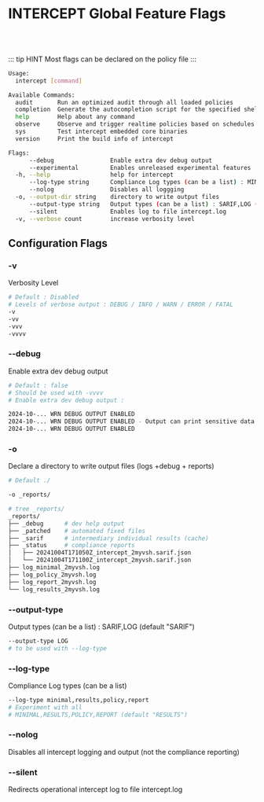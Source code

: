 

# INTERCEPT Global Feature Flags

<br><br>

::: tip HINT
Most flags can be declared on the policy file
:::


```sh
Usage:
  intercept [command]

Available Commands:
  audit       Run an optimized audit through all loaded policies
  completion  Generate the autocompletion script for the specified shell
  help        Help about any command
  observe     Observe and trigger realtime policies based on schedules or active path monitoring
  sys         Test intercept embedded core binaries
  version     Print the build info of intercept

Flags:
      --debug                Enable extra dev debug output
      --experimental         Enables unreleased experimental features
  -h, --help                 help for intercept
      --log-type string      Compliance Log types (can be a list) : MINIMAL,RESULTS,POLICY,REPORT (default "RESULTS")
      --nolog                Disables all loggging
  -o, --output-dir string    directory to write output files
      --output-type string   Output types (can be a list) : SARIF,LOG (default "SARIF")
      --silent               Enables log to file intercept.log
  -v, --verbose count        increase verbosity level
```

## Configuration Flags

### -v 
Verbosity Level
```sh
# Default : Disabled
# Levels of verbose output : DEBUG / INFO / WARN / ERROR / FATAL
-v
-vv
-vvv
-vvvv
```
### --debug
Enable extra dev debug output
```sh
# Default : false
# Should be used with -vvvv
# Enable extra dev debug output :

2024-10-... WRN DEBUG OUTPUT ENABLED
2024-10-... WRN DEBUG OUTPUT ENABLED - Output can print sensitive data
2024-10-... WRN DEBUG OUTPUT ENABLED

```

### -o 
Declare a directory to write output files (logs +debug + reports)
```sh
# Default ./

-o _reports/

# tree _reports/
_reports/
├── _debug      # dev help output
├── _patched    # automated fixed files
├── _sarif      # intermediary individual results (cache)
├── _status     # compliance reports 
│   ├── 20241004T171050Z_intercept_2myvsh.sarif.json
│   └── 20241004T171100Z_intercept_2myvsh.sarif.json
├── log_minimal_2myvsh.log
├── log_policy_2myvsh.log
├── log_report_2myvsh.log
└── log_results_2myvsh.log
```

### --output-type
Output types (can be a list) : SARIF,LOG (default "SARIF")
```sh
--output-type LOG
# to be used with --log-type
```

### --log-type
Compliance Log types (can be a list) 
```sh
--log-type minimal,results,policy,report
# Experiment with all
# MINIMAL,RESULTS,POLICY,REPORT (default "RESULTS")
```

### --nolog
Disables all intercept logging and output (not the compliance reporting)

### --silent
Redirects operational intercept log to file intercept.log

